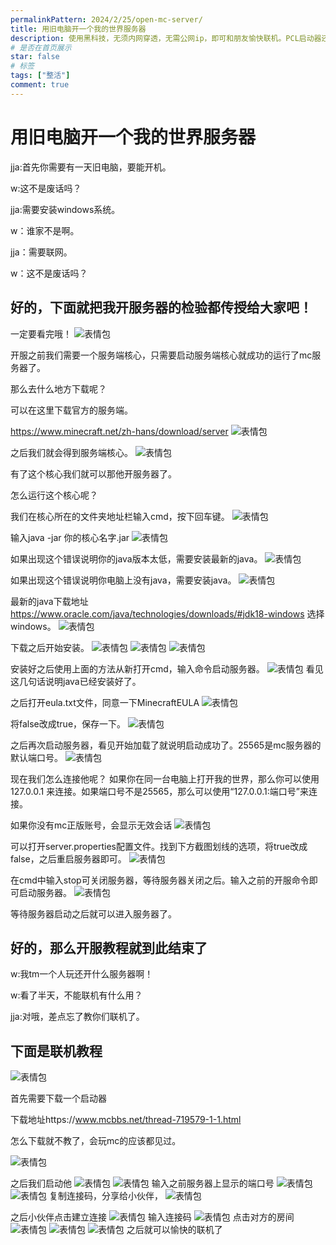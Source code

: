 ```yaml
---
permalinkPattern: 2024/2/25/open-mc-server/
title: 用旧电脑开一个我的世界服务器
description: 使用黑科技，无须内网穿透，无需公网ip，即可和朋友愉快联机。PCL启动器还黑科技？不就是一个联机功能嘛。要是我网络环境差怎么办，还不是不能联机？nonono，你的朋友网络环境好就行了。
# 是否在首页展示
star: false
# 标签
tags: ["整活"]
comment: true
---
```


# 用旧电脑开一个我的世界服务器
jja:首先你需要有一天旧电脑，要能开机。

w:这不是废话吗？

jja:需要安装windows系统。

w：谁家不是啊。

jja：需要联网。

w：这不是废话吗？


## 好的，下面就把我开服务器的检验都传授给大家吧！
一定要看完哦！
![表情包](./imgs/表情包.gif)


开服之前我们需要一个服务端核心，只需要启动服务端核心就成功的运行了mc服务器了。

那么去什么地方下载呢？

可以在这里下载官方的服务端。

https://www.minecraft.net/zh-hans/download/server
![表情包](./imgs/官方服务端.webp)

之后我们就会得到服务端核心。
![表情包](./imgs/服务端核心.webp)

有了这个核心我们就可以那他开服务器了。

怎么运行这个核心呢？

我们在核心所在的文件夹地址栏输入cmd，按下回车键。
![表情包](./imgs/打开cmd.webp)

输入java -jar 你的核心名字.jar
![表情包](./imgs/输入命令.webp)

如果出现这个错误说明你的java版本太低，需要安装最新的java。
![表情包](./imgs/错误1.webp)

如果出现这个错误说明你电脑上没有java，需要安装java。
![表情包](./imgs/错误2.webp)

最新的java下载地址
https://www.oracle.com/java/technologies/downloads/#jdk18-windows
选择windows。
![表情包](./imgs/下载java.webp)

下载之后开始安装。
![表情包](./imgs/安装java第一步.webp)
![表情包](./imgs/安装java第二部.webp)
![表情包](./imgs/安装java第三步.webp)

安装好之后使用上面的方法从新打开cmd，输入命令启动服务器。
![表情包](./imgs/启动成功.webp)
看见这几句话说明java已经安装好了。


之后打开eula.txt文件，同意一下MinecraftEULA
![表情包](./imgs/同意协议.webp)

将false改成true，保存一下。
![表情包](./imgs/同意协议1.webp)

之后再次启动服务器，看见开始加载了就说明启动成功了。25565是mc服务器的默认端口号。
![表情包](./imgs/开始加载.webp)

现在我们怎么连接他呢？
如果你在同一台电脑上打开我的世界，那么你可以使用 127.0.0.1 来连接。如果端口号不是25565，那么可以使用“127.0.0.1:端口号”来连接。

如果你没有mc正版账号，会显示无效会话
![表情包](./imgs/无效会话.webp)

可以打开server.properties配置文件。找到下方截图划线的选项，将true改成false，之后重启服务器即可。
![表情包](./imgs/离线模式.webp)

在cmd中输入stop可关闭服务器，等待服务器关闭之后。输入之前的开服命令即可启动服务器。
![表情包](./imgs/重启服务器.webp)

等待服务器启动之后就可以进入服务器了。

## 好的，那么开服教程就到此结束了

w:我tm一个人玩还开什么服务器啊！

w:看了半天，不能联机有什么用？

jja:对哦，差点忘了教你们联机了。

## 下面是联机教程
![表情包](./imgs/表情包.gif)

首先需要下载一个启动器

下载地址https://www.mcbbs.net/thread-719579-1-1.html

怎么下载就不教了，会玩mc的应该都见过。

![表情包](./imgs/启动器.webp)

之后我们启动他
![表情包](./imgs/联机功能.webp)
![表情包](./imgs/创建房间.webp)
输入之前服务器上显示的端口号
![表情包](./imgs/输入端口号码.webp)
![表情包](./imgs/创建房间1.webp)
复制连接码，分享给小伙伴，
![表情包](./imgs/复制连接吗.webp)

之后小伙伴点击建立连接
![表情包](./imgs/建立连接.webp)
输入连接码
![表情包](./imgs/输入连接码.webp)
点击对方的房间
![表情包](./imgs/点击对方房间.webp)
![表情包](./imgs/复制地址.webp)
![表情包](./imgs/输入地址.webp)
之后就可以愉快的联机了